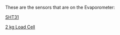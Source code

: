 These are the sensors that are on the Evaporometer: 

[SHT31](https://www.dfrobot.com/product-2160.html)  

[2 kg Load Cell](https://www.ato.com/single-point-load-cell-300g-to-500kg)


